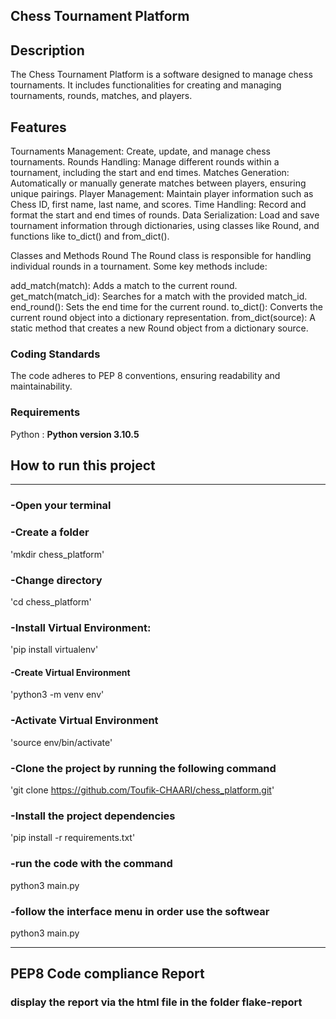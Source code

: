 ## Chess Tournament Platform


## Description
The Chess Tournament Platform is a software  designed to manage chess tournaments.
It includes functionalities for creating and managing tournaments, rounds, matches, and players.

## Features
Tournaments Management: Create, update, and manage chess tournaments.
Rounds Handling: Manage different rounds within a tournament, including the start and end times.
Matches Generation: Automatically or manually generate matches between players, ensuring unique pairings.
Player Management: Maintain player information such as Chess ID, first name, last name, and scores.
Time Handling: Record and format the start and end times of rounds.
Data Serialization: Load and save tournament information through dictionaries, using classes like Round, and functions like to_dict() and from_dict().

Classes and Methods
Round
The Round class is responsible for handling individual rounds in a tournament. Some key methods include:

add_match(match): Adds a match to the current round.
get_match(match_id): Searches for a match with the provided match_id.
end_round(): Sets the end time for the current round.
to_dict(): Converts the current round object into a dictionary representation.
from_dict(source): A static method that creates a new Round object from a dictionary source.

### Coding Standards
The code adheres to PEP 8 conventions, ensuring readability and maintainability.

### Requirements
Python : **Python version 3.10.5**

## How to run this project
***

### -Open your terminal

### -Create a folder 

 'mkdir chess_platform'

### -Change directory

'cd chess_platform'

### -Install Virtual Environment:

 'pip install virtualenv'
 
#### -Create Virtual Environment
 'python3 -m venv env'
 
### -Activate Virtual Environment
'source env/bin/activate'

### -Clone the project by running the following command
'git clone https://github.com/Toufik-CHAARI/chess_platform.git'

### -Install the project dependencies 

'pip install -r requirements.txt'

### -run the code with the command
python3 main.py

### -follow the interface menu in order use the softwear
python3 main.py

***
## PEP8 Code compliance Report

### display the report via the html file in the folder flake-report



